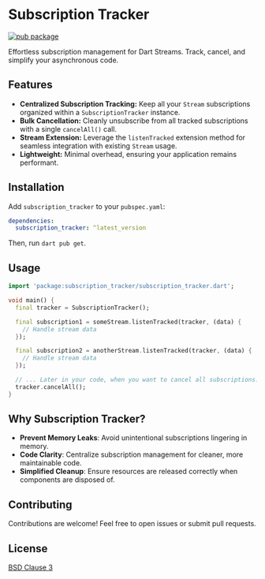# Subscription Tracker

[![pub package](https://img.shields.io/pub/v/subscription_tracker.svg)](https://pub.dev/packages/subscription_tracker)

Effortless subscription management for Dart Streams. Track, cancel, and simplify your asynchronous code.

## Features

* **Centralized Subscription Tracking:** Keep all your `Stream` subscriptions organized within a `SubscriptionTracker` instance.
* **Bulk Cancellation:**  Cleanly unsubscribe from all tracked subscriptions with a single `cancelAll()` call.
* **Stream Extension:**  Leverage the `listenTracked` extension method for seamless integration with existing `Stream` usage.
* **Lightweight:**  Minimal overhead, ensuring your application remains performant.

## Installation

Add `subscription_tracker` to your `pubspec.yaml`:

```yaml
dependencies:
  subscription_tracker: ^latest_version
```

Then, run `dart pub get`.

## Usage

```dart
import 'package:subscription_tracker/subscription_tracker.dart';

void main() {
  final tracker = SubscriptionTracker();

  final subscription1 = someStream.listenTracked(tracker, (data) {
    // Handle stream data
  });

  final subscription2 = anotherStream.listenTracked(tracker, (data) {
    // Handle stream data
  });

  // ... Later in your code, when you want to cancel all subscriptions:
  tracker.cancelAll(); 
}
```

## Why Subscription Tracker?

* **Prevent Memory Leaks**: Avoid unintentional subscriptions lingering in memory.
* **Code Clarity**: Centralize subscription management for cleaner, more maintainable code.
* **Simplified Cleanup**: Ensure resources are released correctly when components are disposed of.

## Contributing
Contributions are welcome! Feel free to open issues or submit pull requests.

## License

[BSD Clause 3](LICENSE)
